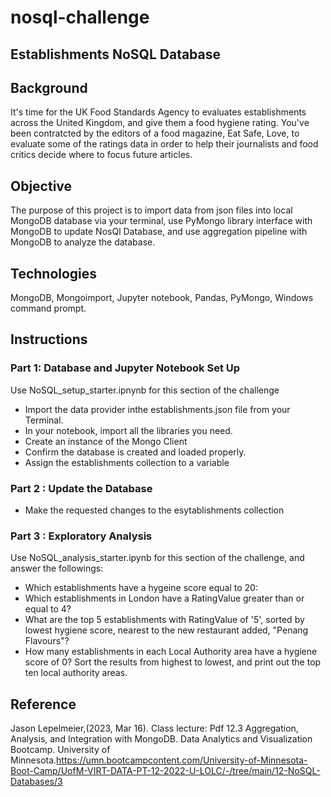 # nosql-challenge

## Establishments NoSQL Database

## Background
It's time for the UK Food Standards Agency to evaluates establishments across the United Kingdom, and give them a food hygiene rating. You've been contratcted by the editors of a food magazine, Eat Safe, Love, to evaluate some of the ratings data in order to help their journalists and food critics decide where to focus future articles.

## Objective
The purpose of this project is to import data from json files into local MongoDB database via your terminal, use PyMongo library interface with MongoDB to update NosQl Database, and use aggregation pipeline with MongoDB to analyze the database.

## Technologies
MongoDB,
Mongoimport,
Jupyter notebook,
Pandas,
PyMongo,
Windows command prompt.

## Instructions
### Part 1: Database and Jupyter Notebook Set Up
Use NoSQL_setup_starter.ipnynb for this section of the challenge
* Import the data provider inthe establishments.json file from your Terminal.
* In your notebook, import all the libraries you need.
* Create an instance of the Mongo Client
* Confirm the database is created and loaded properly.
* Assign the establishments collection to a variable

### Part 2 : Update the Database
* Make the requested changes to the esytablishments collection

### Part 3 : Exploratory Analysis
Use NoSQL_analysis_starter.ipynb for this section of the challenge, and answer the followings:
* Which establishments have a hygeine score equal to 20:
* Which establishments in London have a RatingValue greater than or equal to 4?
* What are the top 5 establishments with RatingValue of '5', sorted by lowest hygiene score, nearest to the new restaurant added, "Penang Flavours"?
* How many establishments in each Local Authority area have a hygiene score of 0? Sort the results from highest to lowest, and print out the top ten local authority areas.


## Reference
Jason Lepelmeier,(2023, Mar 16). Class lecture: Pdf 12.3 Aggregation, Analysis, and Integration with MongoDB. Data Analytics and Visualization Bootcamp. University of Minnesota.https://umn.bootcampcontent.com/University-of-Minnesota-Boot-Camp/UofM-VIRT-DATA-PT-12-2022-U-LOLC/-/tree/main/12-NoSQL-Databases/3